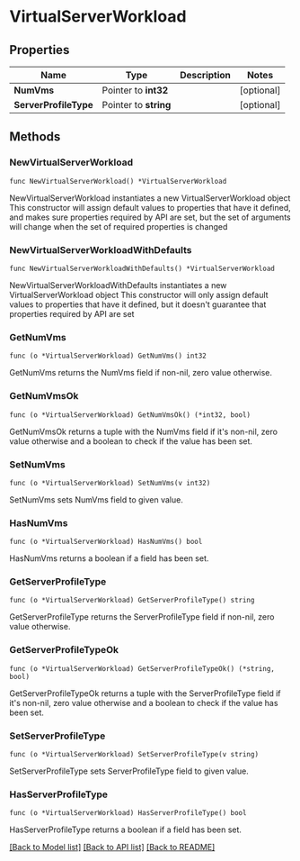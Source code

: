 # VirtualServerWorkload

## Properties

Name | Type | Description | Notes
------------ | ------------- | ------------- | -------------
**NumVms** | Pointer to **int32** |  | [optional] 
**ServerProfileType** | Pointer to **string** |  | [optional] 

## Methods

### NewVirtualServerWorkload

`func NewVirtualServerWorkload() *VirtualServerWorkload`

NewVirtualServerWorkload instantiates a new VirtualServerWorkload object
This constructor will assign default values to properties that have it defined,
and makes sure properties required by API are set, but the set of arguments
will change when the set of required properties is changed

### NewVirtualServerWorkloadWithDefaults

`func NewVirtualServerWorkloadWithDefaults() *VirtualServerWorkload`

NewVirtualServerWorkloadWithDefaults instantiates a new VirtualServerWorkload object
This constructor will only assign default values to properties that have it defined,
but it doesn't guarantee that properties required by API are set

### GetNumVms

`func (o *VirtualServerWorkload) GetNumVms() int32`

GetNumVms returns the NumVms field if non-nil, zero value otherwise.

### GetNumVmsOk

`func (o *VirtualServerWorkload) GetNumVmsOk() (*int32, bool)`

GetNumVmsOk returns a tuple with the NumVms field if it's non-nil, zero value otherwise
and a boolean to check if the value has been set.

### SetNumVms

`func (o *VirtualServerWorkload) SetNumVms(v int32)`

SetNumVms sets NumVms field to given value.

### HasNumVms

`func (o *VirtualServerWorkload) HasNumVms() bool`

HasNumVms returns a boolean if a field has been set.

### GetServerProfileType

`func (o *VirtualServerWorkload) GetServerProfileType() string`

GetServerProfileType returns the ServerProfileType field if non-nil, zero value otherwise.

### GetServerProfileTypeOk

`func (o *VirtualServerWorkload) GetServerProfileTypeOk() (*string, bool)`

GetServerProfileTypeOk returns a tuple with the ServerProfileType field if it's non-nil, zero value otherwise
and a boolean to check if the value has been set.

### SetServerProfileType

`func (o *VirtualServerWorkload) SetServerProfileType(v string)`

SetServerProfileType sets ServerProfileType field to given value.

### HasServerProfileType

`func (o *VirtualServerWorkload) HasServerProfileType() bool`

HasServerProfileType returns a boolean if a field has been set.


[[Back to Model list]](../README.md#documentation-for-models) [[Back to API list]](../README.md#documentation-for-api-endpoints) [[Back to README]](../README.md)


